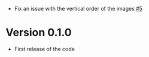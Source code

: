 -   Fix an issue with the vertical order of the images [#5](https://github.com/baronauta/RayTracer/pull/5)

# Version 0.1.0

-   First release of the code